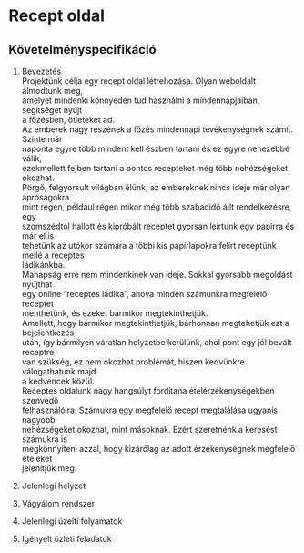 # Recept oldal

Követelményspecifikáció
---
1. Bevezetés <br/>
Projektünk célja egy recept oldal létrehozása. Olyan weboldalt álmodtunk meg,<br/>
amelyet mindenki könnyedén tud használni a mindennapjaiban, segítséget nyújt <br/>
a főzésben, ötleteket ad.<br/>
Az emberek nagy részének a főzés mindennapi tevékenységnek számít. Szinte már <br/>
naponta egyre több mindent kell észben tartani és ez egyre nehezebbé válik, <br/>
ezekmellett  fejben tartani a pontos recepteket még több nehézségeket okozhat. <br/>
Pörgő, felgyorsult világban élünk, az embereknek nincs ideje már olyan apróságokra <br/>
mint régen, például régen mikor még több szabadidő állt rendelkezésre, egy <br/>
szomszédtól hallott és kipróbált receptet gyorsan leírtunk egy papírra és már el is <br/>
tehetünk az utókor számára a többi kis papírlapokra felírt receptünk mellé a receptes <br/>
ládikánkba.<br/>
Manapság erre nem mindenkinek van ideje. Sokkal gyorsabb megoldást nyújthat <br/>
egy online “receptes ládika”, ahova minden számunkra megfelelő receptet <br/>
menthetünk, és ezeket bármikor megtekinthetjük. <br/>
Amellett, hogy bármikor megtekinthetjük, bárhonnan megtehetjük ezt a bejelentkezés <br/>
után, így bármilyen váratlan helyzetbe kerülünk, ahol pont egy jól bevált receptre <br/>
van szükség, ez nem okozhat problémát, hiszen kedvünkre válogathatunk majd <br/>
a kedvencek közül. <br/>
Receptes oldalunk nagy hangsúlyt fordítana ételérzékenységekben szenvedő <br/>
felhasználóira. Számukra egy megfelelő recept megtalálása ugyanis nagyobb  <br/>
nehézségeket okozhat, mint másoknak. Ezért szeretnénk a keresést számukra is<br/>
megkönnyíteni azzal, hogy kizárólag az adott érzékenységnek megfelelő ételeket <br/>
jelenítjük meg.<br/>

2. Jelenlegi helyzet

3. Vágyálom rendszer

4. Jelenlegi üzelti folyamatok

5. Igényelt üzleti feladatok
